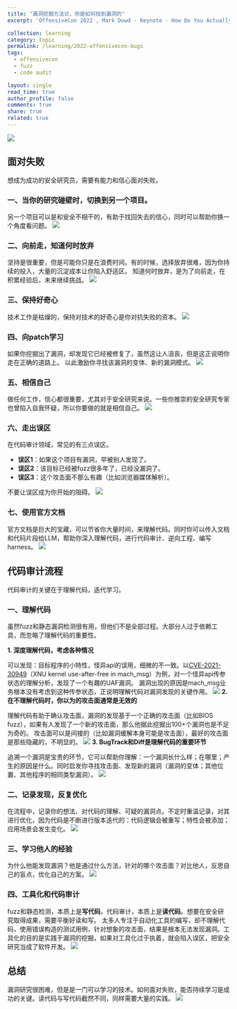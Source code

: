 ```yaml
---
title: "漏洞挖掘方法论，你是如何找到漏洞的"
excerpt: 'OffensiveCon 2022 , Mark Dowd - Keynote - How Do You Actually Find Bugs'

collection: learning
category: topic
permalink: /learning/2022-offensivecon-bugs
tags: 
  - offensivecon
  - fuzz
  - code audit

layout: single
read_time: true
author_profile: false
comments: true
share: true
related: true
---
```


![](../images/learning/2022_OffensiveCon_bugs/1.png)
## 面对失败
想成为成功的安全研究员，需要有能力和信心面对失败。
### 一、当你的研究碰壁时，切换到另一个项目。
另一个项目可以是和安全不相干的，有助于找回失去的信心，同时可以帮助你换一个角度看问题。
![](../images/learning/2022_OffensiveCon_bugs/2.png)
### 二、向前走，知道何时放弃
坚持是很重要，但是可能你只是在浪费时间。有的时候，选择放弃很难，因为你持续的投入，大量的沉淀成本让你陷入舒适区。
知道何时放弃，是为了向前走，在积累经验后，未来继续挑战。
![](../images/learning/2022_OffensiveCon_bugs/3.png)
### 三、保持好奇心
技术工作是枯燥的，保持对技术的好奇心是你对抗失败的资本。
![](../images/learning/2022_OffensiveCon_bugs/4.png)
### 四、向patch学习
如果你挖掘出了漏洞，却发现它已经被修复了，虽然这让人沮丧，但是这正说明你走在正确的道路上。
以此激励你寻找该漏洞的变体、新的漏洞模式。
![](../images/learning/2022_OffensiveCon_bugs/5.png)
### 五、相信自己
做任何工作，信心都很重要，尤其对于安全研究来说。一些你推崇的安全研究专家也曾陷入自我怀疑，所以你要做的就是相信自己。
![](../images/learning/2022_OffensiveCon_bugs/6.png)
### 六、走出误区
在代码审计领域，常见的有三点误区。
- **误区1**：如果这个项目有漏洞，早被别人发现了。
- **误区2**：该目标已经被fuzz很多年了，已经没漏洞了。
- **误区3**：这个攻击面不那么有趣（比如浏览器媒体解析）。

不要让误区成为你开始的阻碍。
![](../images/learning/2022_OffensiveCon_bugs/7.png)
### 七、使用官方文档
官方文档是巨大的宝藏，可以节省你大量时间，来理解代码。同时你可以传入文档和代码片段给LLM，帮助你深入理解代码，进行代码审计、逆向工程、编写harness。
![](../images/learning/2022_OffensiveCon_bugs/8.png)
## 代码审计流程
代码审计的关键在于理解代码，迭代学习。
### 一、理解代码
虽然fuzz和静态漏洞检测很有用，但他们不是全部过程。大部分人过于依赖工具，而忽略了理解代码的重要性。

**1. 深度理解代码，考虑各种情况**

可以发现：目标程序的小特性，怪异api的误用，细微的不一致。以[CVE-2021-30949](https://project-zero.issues.chromium.org/issues/42451354)（XNU kernel use-after-free in mach_msg）为例，对一个怪异api传参状态的理解分析，发现了一个有趣的UAF漏洞。
漏洞出现的原因是mach_msg业务根本没有考虑到这种传参状态，正说明理解代码对漏洞发现的关键作用。
![](../images/learning/2022_OffensiveCon_bugs/9.png)
**2. 在不理解代码时，你以为的攻击面通常是无效的**

理解代码有助于确认攻击面，漏洞的发现基于一个正确的攻击面（比如BIOS fuzz），如果有人发现了一个新的攻击面，那么他据此挖掘出100+个漏洞也是不足为奇的。
攻击面可以是间接的（比如漏洞缓解本身可能是攻击面），最好的攻击面是那些隐藏的，不明显的。
![](../images/learning/2022_OffensiveCon_bugs/10.png)
**3. BugTrack和Diff是理解代码的重要环节**

追溯一个漏洞是宝贵的环节，它可以帮助你理解：一个漏洞长什么样；在哪里；产生的原因是什么。同时启发你寻找攻击面、发现新的漏洞（漏洞的变体；其他位置、其他程序的相同类型漏洞）。
![](../images/learning/2022_OffensiveCon_bugs/11.png)
### 二、记录发现，反复优化
在流程中，记录你的想法、对代码的理解、可疑的漏洞点。不定时重温记录，对其进行优化，因为代码是不断进行版本迭代的：代码逻辑会被重写；特性会被添加；应用场景会发生变化。 
![](../images/learning/2022_OffensiveCon_bugs/12.png)
### 三、学习他人的经验
为什么他能发现漏洞？他是通过什么方法，针对的哪个攻击面？对比他人，反思自己的盲点，优化自己的方案。
![](../images/learning/2022_OffensiveCon_bugs/13.png)
### 四、工具化和代码审计
fuzz和静态检测，本质上是**写代码**，代码审计，本质上是**读代码**。想要在安全研究取得成果，需要平衡好读和写。
太多人专注于自动化工具的编写，却不理解代码，使用错误构造的测试用例，针对想象的攻击面，结果是根本无法发现漏洞。工具化的目的是实践于漏洞的挖掘，如果对工具化过于执着，就会陷入误区，把安全研究当成了软件开发。
![](../images/learning/2022_OffensiveCon_bugs/14.png)
## 总结
漏洞研究很困难，但是是一门可以学习的技术。如何面对失败，能否持续学习是成功的关键。读代码与写代码截然不同，同样需要大量的实践。
![](../images/learning/2022_OffensiveCon_bugs/15.png)

